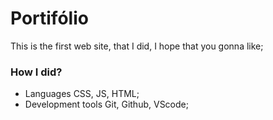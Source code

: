 # Portifólio
This is the first web site, that I did, I hope that you gonna like;
### How I did?
- Languages
CSS, JS, HTML;
- Development tools
Git, Github, VScode;
